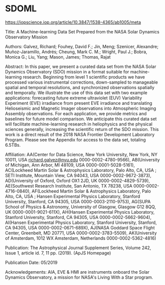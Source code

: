 # SDOML
https://iopscience.iop.org/article/10.3847/1538-4365/ab1005/meta

Title: A Machine-learning Data Set Prepared from the NASA Solar Dynamics Observatory Mission

Authors: Galvez, Richard; Fouhey, David F.; Jin, Meng; Szenicer, Alexandre; Muñoz-Jaramillo, Andrés; Cheung, Mark C. M.; Wright, Paul J.; Bobra, Monica G.; Liu, Yang; Mason, James; Thomas, Rajat

Abstract: In this paper, we present a curated data set from the NASA Solar Dynamics Observatory (SDO) mission in a format suitable for machine-learning research. Beginning from level 1 scientific products we have processed various instrumental corrections, down-sampled to manageable spatial and temporal resolutions, and synchronized observations spatially and temporally. We illustrate the use of this data set with two example applications: forecasting future extreme ultraviolet (EUV) Variability Experiment (EVE) irradiance from present EVE irradiance and translating Helioseismic and Magnetic Imager observations into Atmospheric Imaging Assembly observations. For each application, we provide metrics and baselines for future model comparison. We anticipate this curated data set will facilitate machine-learning research in heliophysics and the physical sciences generally, increasing the scientific return of the SDO mission. This work is a direct result of the 2018 NASA Frontier Development Laboratory Program. Please see the Appendix for access to the data set, totaling 6.5TBs.

Affiliation:	AA(Center for Data Science, New York University, New York, NY 10011, USA richard.galvez@nyu.edu 0000-0002-4780-9566), AB(University of Michigan, Ann Arbor, MI 48109, USA 0000-0001-5028-5161), AC(Lockheed Martin Solar & Astrophysics Laboratory, Palo Alto, CA, USA ; SETI Institute, Mountain View, CA 94043, USA 0000-0002-9672-3873), AD(University of Oxford, Oxford OX1 2JD, UK 0000-0002-4829-5739), AE(Southwest Research Institute, San Antonio, TX 78238, USA 0000-0002-4716-0840), AF(Lockheed Martin Solar & Astrophysics Laboratory, Palo Alto, CA, USA ; Hansen Experimental Physics Laboratory, Stanford University, Stanford, CA 94305, USA 0000-0003-2110-9753), AG(SUPA School of Physics & Astronomy, University of Glasgow, Glasgow G12 8QQ, UK 0000-0001-9021-611X), AH(Hansen Experimental Physics Laboratory, Stanford University, Stanford, CA 94305, USA 0000-0002-5662-9604), AI(Hansen Experimental Physics Laboratory, Stanford University, Stanford, CA 94305, USA 0000-0002-0671-689X), AJ(NASA Goddard Space Flight Center, Greenbelt, MD 20771, USA 0000-0002-3783-5509), AK(University of Amsterdam, 1012 WX Amsterdam, Netherlands 0000-0002-5362-4816)

Publication: The Astrophysical Journal Supplement Series, Volume 242, Issue 1, article id. 7, 11 pp. (2019). (ApJS Homepage)

Publication Date:	05/2019

Acknowledgements: AIA, EVE & HMI are instruments onboard the Solar Dynamics Observatory, a mission for NASA's Living With a Star program.
